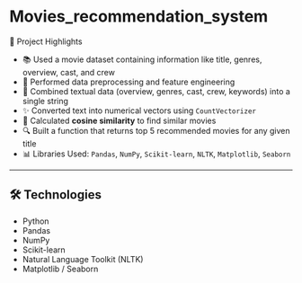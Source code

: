 # Movies_recommendation_system

🚀 Project Highlights

- 📚 Used a movie dataset containing information like title, genres, overview, cast, and crew
- 🔧 Performed data preprocessing and feature engineering
- 🧠 Combined textual data (overview, genres, cast, crew, keywords) into a single string
- ✨ Converted text into numerical vectors using `CountVectorizer`
- 🧮 Calculated **cosine similarity** to find similar movies
- 🔍 Built a function that returns top 5 recommended movies for any given title
- 📊 Libraries Used: `Pandas`, `NumPy`, `Scikit-learn`, `NLTK`, `Matplotlib`, `Seaborn`

---

## 🛠 Technologies

- Python
- Pandas
- NumPy
- Scikit-learn
- Natural Language Toolkit (NLTK)
- Matplotlib / Seaborn
